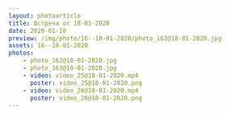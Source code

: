 ```yaml
---
layout: photoarticle
title: Встреча от 18-01-2020
date: 2020-01-18
preview: /img/photo/16--18-01-2020/photo_162@18-01-2020.jpg
assets: 16--18-01-2020
photos:
    - photo_162@18-01-2020.jpg
    - photo_163@18-01-2020.jpg
    - video: video_25@18-01-2020.mp4
      poster: video_25@18-01-2020.png
    - video: video_26@18-01-2020.mp4
      poster: video_26@18-01-2020.png
---
```

